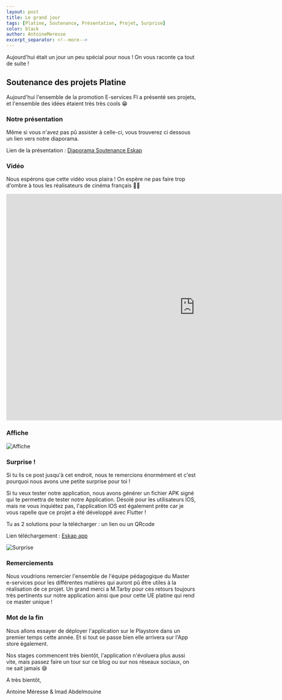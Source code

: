 ```yaml
---
layout: post
title: Le grand jour
tags: [Platine, Soutenance, Présentation, Projet, Surprise]
color: black
author: AntoineMeresse
excerpt_separator: <!--more-->
---
```


Aujourd'hui était un jour un peu spécial pour nous ! On vous raconte ça tout de suite !

<!--more-->

## Soutenance des projets Platine

Aujourd'hui l'ensemble de la promotion E-services FI a présenté ses projets, et l'ensemble des idées étaient très très cools 😁

### Notre présentation

Même si vous n'avez pas pû assister à celle-ci, vous trouverez ci dessous un lien vers notre diaporama.

Lien de la présentation : [Diaporama Soutenance Eskap](https://docs.google.com/presentation/d/1U4M-5zkwCO9ujWwA4jTgE2mm6qMt5W04rN2P2t8aDd4/edit?usp=sharing)

### Vidéo

Nous espérons que cette vidéo vous plaira ! On espère ne pas faire trop d'ombre à tous les réalisateurs de cinéma français 🤣😎

<iframe width="1000" height="600" src="https://www.youtube.com/embed/TMRTCgzAJq0" frameborder="0" allow="accelerometer; autoplay; clipboard-write; encrypted-media; gyroscope; picture-in-picture" allowfullscreen></iframe>

### Affiche

![Affiche](../../../assets/img/affiche.png "Affiche de l'application Eskap")

### Surprise !

Si tu lis ce post jusqu'à cet endroit, nous te remercions énormément et c'est pourquoi nous avons une petite surprise pour toi !

Si tu veux tester notre application, nous avons générer un fichier APK signé qui te permettra de tester notre Application. Désolé pour les utilisateurs IOS,
mais ne vous inquiétez pas, l'application IOS est également prête car je vous rapelle que ce projet a été développé avec Flutter !

Tu as 2 solutions pour la télécharger : un lien ou un QRcode

Lien téléchargement : [Eskap app](https://drive.google.com/file/d/1PVSeqc4Zr62Xys8JGAA2-IVdd0z-9NQQ/view?usp=sharing)

![Surprise](../../../assets/img/surpriseAPK.png "Lien de téléchargement pour la version de test de l'application Eskap")

### Remerciements

Nous voudrions remercier l'ensemble de l'équipe pédagogique du Master e-services pour les différentes matières qui auront pû être utiles à la réalisation de ce projet. Un grand merci a M.Tarby pour ces retours toujours très pertinents sur notre application ainsi que pour cette UE platine qui rend ce master unique !

### Mot de la fin

Nous allons essayer de déployer l'application sur le Playstore dans un premier temps cette année. Et si tout se passe bien elle arrivera sur l'App store également.

Nos stages commencent très bientôt, l'application n'évoluera plus aussi vite, mais passez faire un tour sur ce blog ou sur nos réseaux sociaux, on ne sait jamais 😅

A très bientôt,

Antoine Méresse & Imad Abdelmouine

